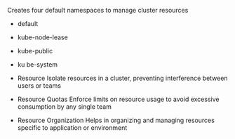 Creates four default namespaces to manage cluster resources
- default
- kube-node-lease
- kube-public
- ku be-system

- Resource Isolate resources in a cluster, preventing interference between users or teams
- Resource Quotas Enforce limits on resource usage to avoid excessive consumption by any single team
- Resource Organization Helps in organizing and managing resources specific to application or environment